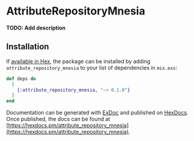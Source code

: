# AttributeRepositoryMnesia

**TODO: Add description**

## Installation

If [available in Hex](https://hex.pm/docs/publish), the package can be installed
by adding `attribute_repository_mnesia` to your list of dependencies in `mix.exs`:

```elixir
def deps do
  [
    {:attribute_repository_mnesia, "~> 0.1.0"}
  ]
end
```

Documentation can be generated with [ExDoc](https://github.com/elixir-lang/ex_doc)
and published on [HexDocs](https://hexdocs.pm). Once published, the docs can
be found at [https://hexdocs.pm/attribute_repository_mnesia](https://hexdocs.pm/attribute_repository_mnesia).

